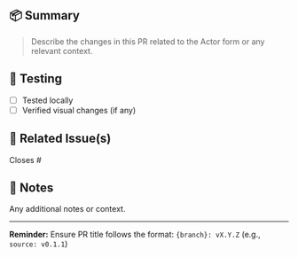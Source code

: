 ## 📦 Summary

> Describe the changes in this PR related to the Actor form or any relevant context.

## 🧪 Testing

- [ ] Tested locally
- [ ] Verified visual changes (if any)

## 🔗 Related Issue(s)

Closes #

## 🧾 Notes

Any additional notes or context.

---

**Reminder:** Ensure PR title follows the format: `{branch}: vX.Y.Z` (e.g., `source: v0.1.1`)